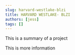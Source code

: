 ```yaml
---
slug: harvard-westlake-blzi
title: HARVARD WESTLAKE- BLZI
authors: [jess]
tags: []
---
```


This is a summary of a project

<!--truncate-->

This is more information